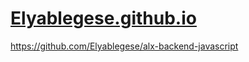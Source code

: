 # [Elyablegese.github.io](https://github.com/Elyablegese/Amharic-character-generation)
https://github.com/Elyablegese/alx-backend-javascript
